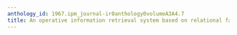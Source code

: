 ```yaml
---
anthology_id: 1967.ipm_journal-ir0anthology0volumeA3A4.7
title: An operative information retrieval system based on relational factors
---
```

